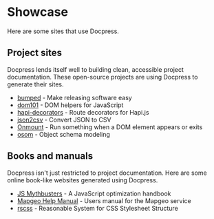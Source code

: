 # Showcase

Here are some sites that use Docpress.

## Project sites

Docpress lends itself well to building clean, accessible project documentation. These open-source projects are using Docpress to generate their sites.

- [bumped](https://bumped.github.io) - Make releasing software easy
- [dom101](http://ricostacruz.com/dom101/) - DOM helpers for JavaScript
- [hapi-decorators](http://knownasilya.github.io/hapi-decorators/) - Route decorators for Hapi.js
- [json2csv](http://zemirco.github.io/json2csv) - Convert JSON to CSV
- [Onmount](http://ricostacruz.com/onmount) - Run something when a DOM element appears or exits
- [osom](https://kikobeats.github.io/osom/) - Object schema modeling

## Books and manuals

Docpress isn't just restricted to project documentation. Here are some online book-like websites generated using Docpress.

- [JS Mythbusters](http://mythbusters.js.org) - A JavaScript optimization handbook
- [Mapgeo Help Manual](http://help.mapgeo.io) - Users manual for the Mapgeo service
- [rscss](http://rscss.io) - Reasonable System for CSS Stylesheet Structure

